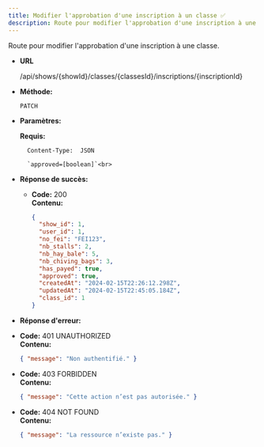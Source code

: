 ```yaml
---
title: Modifier l'approbation d'une inscription à un classe ✅
description: Route pour modifier l'approbation d'une inscription à une classe
---
```


Route pour modifier l'approbation d'une inscription à une classe.

- **URL**

  /api/shows/{showId}/classes/{classesId}/inscriptions/{inscriptionId}

- **Méthode:**

  `PATCH`

- **Paramètres:**

  **Requis:**

        Content-Type:  JSON

        `approved=[boolean]`<br>

- **Réponse de succès:**

  - **Code:** 200 <br />
    **Contenu:**
    ```json
    {
      "show_id": 1,
      "user_id": 1,
      "no_fei": "FEI123",
      "nb_stalls": 2,
      "nb_hay_bale": 5,
      "nb_chiving_bags": 3,
      "has_payed": true,
      "approved": true,
      "createdAt": "2024-02-15T22:26:12.298Z",
      "updatedAt": "2024-02-15T22:45:05.184Z",
      "class_id": 1
    }
    ```

- **Réponse d'erreur:**

- **Code:** 401 UNAUTHORIZED <br />
  **Contenu:**

  ```json
  { "message": "Non authentifié." }
  ```

- **Code:** 403 FORBIDDEN <br />
  **Contenu:**

  ```json
  { "message": "Cette action n’est pas autorisée." }
  ```

- **Code:** 404 NOT FOUND <br />
  **Contenu:**
  ```json
  { "message": "La ressource n’existe pas." }
  ```
